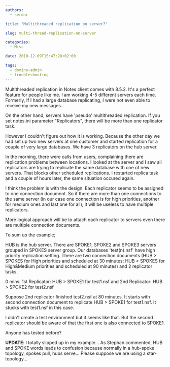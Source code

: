 ```yaml
---
authors:
  - serdar

title: "Multithreaded replication on server?"

slug: multi-thread-replication-on-server

categories:
  - Misc

date: 2010-12-09T15:47:28+02:00

tags:
  - domino-admin
  - troubleshooting
---
```


Multithreaded replication in Notes client comes with 8.5.2. It's a perfect feature for people like me. I am working 4-5 different servers each time. Formerly, If I had a large database replicating, I were not even able to receive my new messages.

On the other hand, servers have 'pseudo' multithreaded replication. If you set notes.ini parameter "Replicators", there will be more than one replicator task.
<!-- more -->
However I couldn't figure out how it is working. Because the other day we had set up two new servers at one customer and started replication for a couple of very large databases. We have 3 replicators on the hub server.

In the morning, there were calls from users, complaining there are replication problems between locations. I looked at the server and I saw all replicators are trying to replicate the same database with one of new servers. That blocks other scheduled replications. I restarted replica task and a couple of hours later, the same situation occured again.

I think the problem is with the design. Each replicator seems to be assigned to one connection document. So if there are more than one connections to the same server (in our case one connection is for high priorities, another for medium ones and last one for all), it will be useless to have multiple replicators.

More logical approach will be to attach each replicator to servers even there are multiple connection documents.

To sum up the example;

HUB is the hub server. There are SPOKE1, SPOKE2 and SPOKE3 servers grouped in SPOKES server group. Our databases 'test(n).nsf' have high priority replication setting. There are two connection documents (HUB \> SPOKES for High priorities and scheduled at 30 minutes; HUB \> SPOKES for High\&Medium priorities and scheduled at 90 minutes) and 2 replicator tasks.

0 mins: 1st Replicator: HUB \> SPOKE1 for test1.nsf and 2nd Replicator: HUB \> SPOKE2 for test2.nsf

Suppose 2nd replicator finished test2.nsf at 80 minutes. It starts with second connection document to replicate HUB \> SPOKE1 for test1.nsf. It stucks with test1.nsf in this case.

I didn't create a test environment but it seems like that. But the second replicator should be aware of that the first one is also connected to SPOKE1.

Anyone has tested before?

**UPDATE**: I totally slipped up in my example... As Stephan commented, HUB and SPOKE words leads to confusion because normally in a hub-spoke topology, spokes pull, hubs serve... Please suppose we are using a star-topology...
